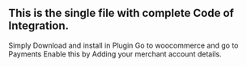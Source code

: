 ## This is the single file with complete Code of Integration. 
Simply Download and install in Plugin
Go to woocommerce and go to Payments 
Enable this by Adding your merchant account details. 
